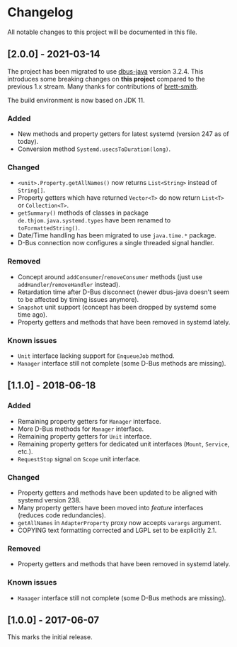 # Changelog

All notable changes to this project will be documented in this file.

## [2.0.0] - 2021-03-14

The project has been migrated to use [dbus-java](https://github.com/hypfvieh/dbus-java) version 3.2.4. This introduces
some breaking changes on **this project** compared to the previous 1.x stream. Many thanks for
contributions of [brett-smith](https://github.com/thjomnx/java-systemd/commit/da9d79d15b9c30f8ba90bfa378bc8676e7e275fb).

The build environment is now based on JDK 11.

### Added

- New methods and property getters for latest systemd (version 247 as of today).
- Conversion method `Systemd.usecsToDuration(long)`.

### Changed

- `<unit>.Property.getAllNames()` now returns `List<String>` instead of `String[]`.
- Property getters which have returned `Vector<T>` do now return `List<T>` or `Collection<T>`.
- `getSummary()` methods of classes in package `de.thjom.java.systemd.types` have been renamed to `toFormattedString()`.
- Date/Time handling has been migrated to use `java.time.*` package.
- D-Bus connection now configures a single threaded signal handler.

### Removed

- Concept around `addConsumer`/`removeConsumer` methods (just use `addHandler`/`removeHandler` instead).
- Retardation time after D-Bus disconnect (newer dbus-java doesn't seem to be affected by timing issues anymore).
- `Snapshot` unit support (concept has been dropped by systemd some time ago).
- Property getters and methods that have been removed in systemd lately.

### Known issues

- `Unit` interface lacking support for `EnqueueJob` method.
- `Manager` interface still not complete (some D-Bus methods are missing).

## [1.1.0] - 2018-06-18

### Added

- Remaining property getters for `Manager` interface.
- More D-Bus methods for `Manager` interface.
- Remaining property getters for `Unit` interface.
- Remaining property getters for dedicated unit interfaces (`Mount`, `Service`, etc.).
- `RequestStop` signal on `Scope` unit interface.

### Changed

- Property getters and methods have been updated to be aligned with systemd version 238.
- Many property getters have been moved into *feature* interfaces (reduces code redundancies).
- `getAllNames` in `AdapterProperty` proxy now accepts `varargs` argument.
- COPYING text formatting corrected and LGPL set to be explicitly 2.1.

### Removed

- Property getters and methods that have been removed in systemd lately.

### Known issues

- `Manager` interface still not complete (some D-Bus methods are missing).

## [1.0.0] - 2017-06-07

This marks the initial release.

